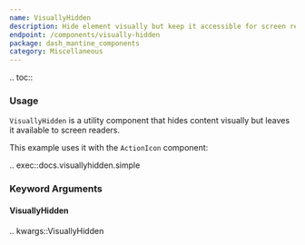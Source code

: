 ```yaml
---
name: VisuallyHidden
description: Hide element visually but keep it accessible for screen readers
endpoint: /components/visually-hidden
package: dash_mantine_components
category: Miscellaneous
---
```


.. toc::

### Usage


`VisuallyHidden` is a utility component that hides content visually but leaves it available to screen readers.

This example uses it with the `ActionIcon` component:

.. exec::docs.visuallyhidden.simple

### Keyword Arguments

#### VisuallyHidden

.. kwargs::VisuallyHidden
